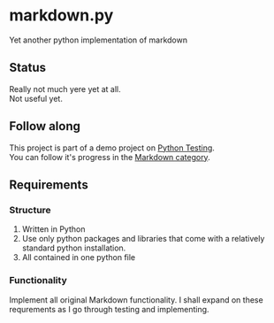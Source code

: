 markdown.py
===========

Yet another python implementation of markdown

## Status
Really not much yere yet at all.  
Not useful yet.  

## Follow along
This project is part of a demo project on [Python Testing](http://pythontesting.net).   
You can follow it's progress in the [Markdown category](http://pythontesting.net/category/markdown/).

## Requirements

### Structure
1. Written in Python
2. Use only python packages and libraries that come with a relatively standard python installation.
3. All contained in one python file

### Functionality
Implement all original Markdown functionality. 
I shall expand on these requrements as I go through testing and implementing.

